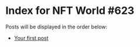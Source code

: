 # Index for NFT World #623
Posts will be displayed in the order below:

- [Your first post](./001-first.md)

